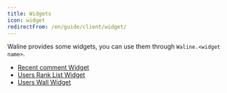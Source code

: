 ```yaml
---
title: Widgets
icon: widget
redirectFrom: /en/guide/client/widget/
---
```


Waline provides some widgets, you can use them through `Waline.<widget name>`.

<!-- more -->

- [Recent comment Widget](recent-comment.md)
- [Users Rank List Widget](user-list.md)
- [Users Wall Widget](user-list.md)
